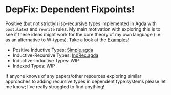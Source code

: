 # DepFix: Dependent Fixpoints!

Positive (but not strictly!) iso-recursive types implemented in Agda with `postulate`s and `rewrite` rules. My main motivation with exploring this is to see if these ideas might work for the core theory of my own language (i.e. as an alternative to W-types). Take a look at the [Examples](./src/Examples)!

- Positive Inductive Types: [Simple.agda](./src/Simple.agda)
- Inductive-Recursive Types: [IndRec.agda](./src/IndRec.agda)
- Inductive-Inductive Types: WIP
- Indexed Types: WIP

If anyone knows of any papers/other resources exploring similar approaches to adding recursive types in dependent type systems please let me know; I've really struggled to find anything!
